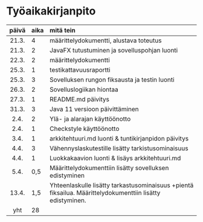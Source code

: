 # Työaikakirjanpito

| päivä | aika | mitä tein |
| :----:|:-----| :-----| 
| 21.3. | 4    | määrittelydokumentti, alustava toteutus |
| 21.3. | 2    | JavaFX tutustuminen ja sovelluspohjan luonti |
| 22.3. | 2    | määrittelydokumentti |
| 25.3. | 1    | testikattavuusraportti |
| 25.3. | 3    | Sovelluksen rungon fiksausta ja testin luonti | 
| 26.3. | 2    | Sovelluslogiikan hiontaa | 
| 27.3. | 1    | README.md päivitys |
| 31.3. | 3    | Java 11 versioon päivittäminen |
| 2.4.  | 2    | Ylä- ja alarajan käyttöönotto |
| 2.4.  | 1    | Checkstyle käyttöönotto |
| 3.4.  | 1    | arkkitehtuuri.md luonti & tuntikirjanpidon päivitys |
| 4.4.  | 3    | Vähennyslaskutestille lisätty tarkistusominaisuus |
| 4.4.  | 1    | Luokkakaavion luonti & lisäys arkkitehtuuri.md |
| 5.4.  | 0,5  | Määrittelydokumenttiin lisätty sovelluksen edistyminen |
| 13.4. | 1,5  | Yhteenlaskulle lisätty tarkastusominaisuus +pientä fiksailua. Määrittelydokumenttiin lisätty edistyminen. |
| yht   | 28 | |
